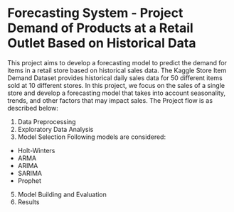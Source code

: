 # Forecasting System - Project Demand of Products at a Retail Outlet Based on Historical Data
This project aims to develop a forecasting model to predict the demand for items in a retail store based on historical sales data. The Kaggle Store Item Demand Dataset provides historical daily sales data for 50 different items sold at 10 different stores. In this project, we focus on the sales of a single store and develop a forecasting model that takes into account seasonality, trends, and other factors that may impact sales.
The Project flow is as described below:
1. Data Preprocessing
2. Exploratory Data Analysis
3. Model Selection
Following models are considered:
* Holt-Winters
* ARMA
* ARIMA
* SARIMA
* Prophet
5. Model Building and Evaluation
6. Results
